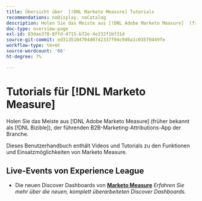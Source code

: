 ```yaml
---
title: Übersicht über  [!DNL Marketo Measure] Tutorials
recommendations: noDisplay, noCatalog
description: Holen Sie das Meiste aus [!DNL Adobe Marketo Measure]  (früher bekannt als [!DNL Bizible]), der führenden B2B-Marketing-Attributions-App der Branche.
doc-type: overview-page
exl-id: 83dae370-8ffd-4715-b72e-4e232f1bf31d
source-git-commit: ed3135104704d0742337f94c9d6a1c035f0449fe
workflow-type: tm+mt
source-wordcount: '66'
ht-degree: 7%

---
```


# Tutorials für [!DNL Marketo Measure]

Holen Sie das Meiste aus [!DNL Adobe Marketo Measure] (früher bekannt als [!DNL Bizible]), der führenden B2B-Marketing-Attributions-App der Branche.

Dieses Benutzerhandbuch enthält Videos und Tutorials zu den Funktionen und Einsatzmöglichkeiten von Marketo Measure.

<div id="recs-overview-body-1"></div>
<div id="recs-overview-body-2"></div>
<div id="recs-overview-body-3"></div>
<div id="recs-overview-body-4"></div>
<div id="recs-overview-body-5"></div>
<div id="recs-overview-body-6"></div>

## Live-Events von Experience League

* Die neuen Discover Dashboards von **[Marketo Measure](https://experienceleague.adobe.com/de/docs/events/experience-league-live-recordings/episodes/exl-live-episode-04-18-24)**
  *Erfahren Sie mehr über die neuen, komplett überarbeiteten Discover Dashboards.*
